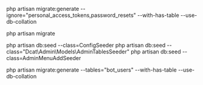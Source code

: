 php artisan migrate:generate --ignore="personal_access_tokens,password_resets" --with-has-table --use-db-collation

php artisan migrate


php artisan db:seed --class=ConfigSeeder
php artisan db:seed --class="Dcat\Admin\Models\AdminTablesSeeder"
php artisan db:seed --class=AdminMenuAddSeeder

php artisan migrate:generate --tables="bot_users" --with-has-table --use-db-collation
